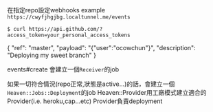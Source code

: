 


在指定repo設定webhooks
example
`https://cwyfjhgjbg.localtunnel.me/events`

`$ curl https://api.github.com/?access_token=your_personal_access_tokens`

{
  "ref": "master",
  "payload": "{"user":"ocowchun"}",
  "description": "Deploying my sweet branch"
}


events#create 會建立一個`Receiver`的job

如果一切符合情況(repo正常,狀態是active...)的話，會建立一個`Heaven::Jobs::Deployment`的job
Heaven::Provider用工廠模式建立適合的Provider(i.e. heroku,cap...etc)
Provider負責deployment